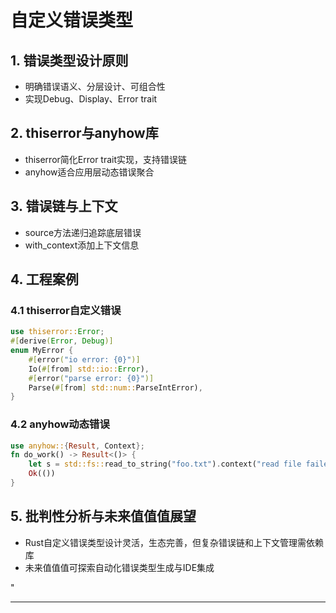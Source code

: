 ﻿# 自定义错误类型

## 1. 错误类型设计原则

- 明确错误语义、分层设计、可组合性
- 实现Debug、Display、Error trait

## 2. thiserror与anyhow库

- thiserror简化Error trait实现，支持错误链
- anyhow适合应用层动态错误聚合

## 3. 错误链与上下文

- source方法递归追踪底层错误
- with_context添加上下文信息

## 4. 工程案例

### 4.1 thiserror自定义错误

```rust
use thiserror::Error;
#[derive(Error, Debug)]
enum MyError {
    #[error("io error: {0}")]
    Io(#[from] std::io::Error),
    #[error("parse error: {0}")]
    Parse(#[from] std::num::ParseIntError),
}
```

### 4.2 anyhow动态错误

```rust
use anyhow::{Result, Context};
fn do_work() -> Result<()> {
    let s = std::fs::read_to_string("foo.txt").context("read file failed")?;
    Ok(())
}
```

## 5. 批判性分析与未来值值值展望

- Rust自定义错误类型设计灵活，生态完善，但复杂错误链和上下文管理需依赖库
- 未来值值值可探索自动化错误类型生成与IDE集成

"

---
